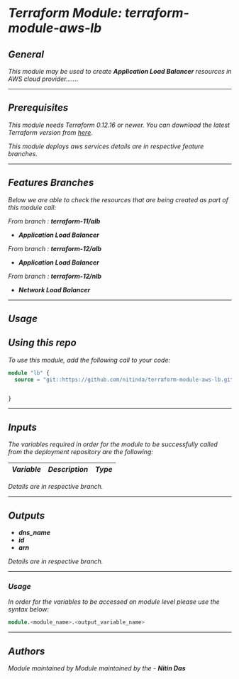 # _Terraform Module: terraform-module-aws-lb_


## _General_

_This module may be used to create_ **_Application Load Balancer_** _resources in AWS cloud provider......._

---


## _Prerequisites_

_This module needs Terraform 0.12.16 or newer._
_You can download the latest Terraform version from_ [_here_](https://www.terraform.io/downloads.html).

_This module deploys aws services details are in respective feature branches._


---


## _Features Branches_

_Below we are able to check the resources that are being created as part of this module call:_

_From branch :_ **_terraform-11/alb_**

* **_Application Load Balancer_**


_From branch :_ **_terraform-12/alb_**

* **_Application Load Balancer_**


_From branch :_ **_terraform-12/nlb_**

* **_Network Load Balancer_**


---

## _Usage_

## _Using this repo_

_To use this module, add the following call to your code:_

```tf
module "lb" {
  source = "git::https://github.com/nitinda/terraform-module-aws-lb.git?ref=master"


}
```
---

## _Inputs_

_The variables required in order for the module to be successfully called from the deployment repository are the following:_


|**_Variable_** | **_Description_** | **_Type_** |
|:----|:----|-----:|


_Details are in respective branch._


---

## _Outputs_

* **_dns\_name_**
* **_id_**
* **_arn_**


_Details are in respective branch._


---

### _Usage_

_In order for the variables to be accessed on module level please use the syntax below:_

```tf
module.<module_name>.<output_variable_name>
```

---

## _Authors_
_Module maintained by Module maintained by the -_ **_Nitin Das_**